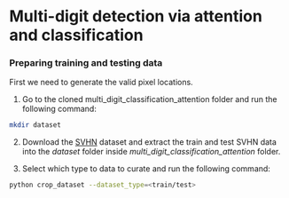 # Multi-digit detection  via attention and classification

### Preparing training and testing data
First we need to generate the valid pixel locations.

1. Go to the cloned multi_digit_classification_attention folder and run the following command:
``` bash
mkdir dataset
```

2. Download the [SVHN](http://ufldl.stanford.edu/housenumbers/) dataset and extract the train and test SVHN data into the *dataset* folder inside *multi_digit_classification_attention* folder.

3. Select which type to data to curate and run the following command:
``` bash
python crop_dataset --dataset_type=<train/test>
```


